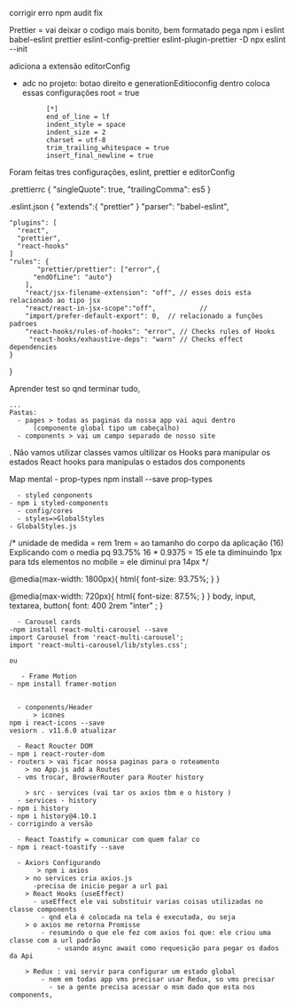 corrigir erro
npm audit fix

  Prettier  = vai deixar o codigo mais bonito, bem formatado
  pega
  npm i eslint babel-eslint prettier eslint-config-prettier eslint-plugin-prettier -D
  npx eslint --init

adiciona a extensão editorConfig
  - adc no projeto: botao direito e generationEditioconfig
  dentro coloca essas configurações
    root = true

              [*]
              end_of_line = lf
              indent_style = space
              indent_size = 2
              charset = utf-8
              trim_trailing_whitespace = true
              insert_final_newline = true


Foram feitas tres configurações, eslint, prettier e editorConfig

.prettierrc
{
  "singleQuote": true,
  "trailingComma": es5
}

.eslint.json
{
       "extends":{
  	"prettier"
	 }
	"parser": "babel-eslint",

	"plugins": [
	  "react",
	  "prettier",
	  "react-hooks"
	]
	"rules": {
	       "prettier/prettier": ["error",{
          "endOfLine": "auto"}
        ],
        "react/jsx-filename-extension": "off", // esses dois esta relacionado ao tipo jsx
        "react/react-in-jsx-scope":"off",           //
        "import/prefer-default-export": 0,  // relacionado a funções padroes
        "react-hooks/rules-of-hooks": "error", // Checks rules of Hooks
         "react-hooks/exhaustive-deps": "warn" // Checks effect dependencies
    }
      

}

  Aprender test so qnd terminar tudo,

    ...
    Pastas:
      - pages > todas as paginas da nossa app vai aqui dentro
          (componente global tipo um cabeçalho)
      - components > vai um campo separado de nosso site


.   Não vamos utilizar classes vamos ultilizar os Hooks para manipular os estados
      React hooks para manipulas o estados dos components

 

Map mental
      - prop-types
	npm install --save prop-types

      - styled conponents
	- npm i styled-components
      - config/cores
      - styles=>GlobalStyles
	- GlobalStyles.js
  /*   unidade de medida = rem
     1rem = ao tamanho do corpo da aplicação (16)
     Explicando com o media
     pq 93.75%
        16 * 0.9375 = 15
      ele ta diminuindo 1px para tds elementos
            no mobile = ele diminui pra 14px
    */

@media(max-width: 1800px){
    html{
        font-size: 93.75%;
    }
}

@media(max-width: 720px){
    html{
        font-size: 87.5%;
    }
}
body, input, textarea, button{
    font: 400 2rem "inter" ;
}

      - Carousel cards
	-npm install react-multi-carousel --save
	import Carousel from 'react-multi-carousel';
	import 'react-multi-carousel/lib/styles.css';
	
	ou

       - Frame Motion
	- npm install framer-motion


      - conponents/Header
          > icones
	npm i react-icons --save
	vesiorn . v11.6.0 atualizar

      - React Roucter DOM
	- npm i react-router-dom
	- routers > vai ficar nossa paginas para o roteamento
        > no App.js add a Routes
      - vms trocar, BrowserRouter para Router history

        > src - services (vai tar os axios tbm e o history )
      - services - history
	- npm i history
	- npm i history@4.10.1
	- corrigindo a versão

      - React Toastify = comunicar com quem falar co
	- npm i react-toastify --save

      - Axiors Configurando
     	   > npm i axios
        > no services cria axios.js
          -precisa de inicio pegar a url pai
        > React Hooks (useEffect)
          - useEffect ele vai substituir varias coisas utilizadas no classe components
            - qnd ela é colocada na tela é executada, ou seja
        > o axios me retorna Promisse
            - resumindo o que ele fez com axios foi que: ele criou uma classe com a url padrão
                - usando async await como requesição para pegar os dados da Api

        > Redux : vai servir para configurar um estado global
            - nem em todas app vms precisar usar Redux, so vms precisar
              - se a gente precisa acessar o msm dado que esta nos components, 


